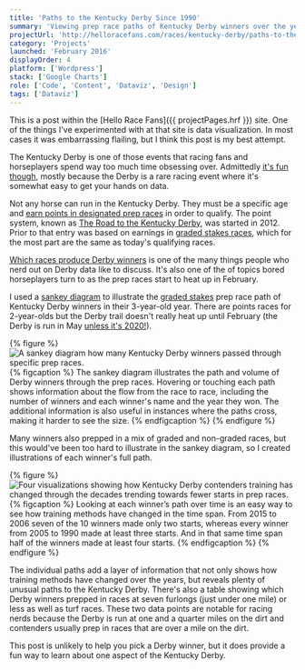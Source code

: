 ```yaml
---
title: 'Paths to the Kentucky Derby Since 1990'
summary: 'Viewing prep race paths of Kentucky Derby winners over the years.'
projectUrl: 'http://helloracefans.com/races/kentucky-derby/paths-to-the-kentucky-derby-since-1990/'
category: 'Projects'
launched: 'February 2016'
displayOrder: 4
platform: ['Wordpress']
stack: ['Google Charts']
role: ['Code', 'Content', 'Dataviz', 'Design']
tags: ['Dataviz']
---
```

This is a post within the [Hello Race Fans]({{ projectPages.hrf }}) site. One of the things I've experimented with at that site is data visualization. In most cases it was embarrassing flailing, but I think this post is my best attempt.

The Kentucky Derby is one of those events that racing fans and horseplayers spend way too much time obsessing over. Admittedly [it's fun though](http://helloracefans.com/handicapping/patterns/geek-out-mining-derby-data/), mostly because the Derby is a rare racing event where it's somewhat easy to get your hands on data.

Not any horse can run in the Kentucky Derby. They must be a specific age and [earn points in designated prep races](https://www.americasbestracing.net/lifestyle/2020-how-horses-qualify-the-kentucky-derby-beginners-guide) in order to qualify. The point system, known as [The Road to the Kentucky Derby](https://en.wikipedia.org/wiki/Road_to_the_Kentucky_Derby), was started in 2012. Prior to that entry was based on earnings in [graded stakes races](https://en.wikipedia.org/wiki/Graded_stakes_race), which for the most part are the same as today's qualifying races.

[Which races produce Derby winners](http://helloracefans.com/handicapping/patterns/the-major-prep-factor/) is one of the many things people who nerd out on Derby data like to discuss. It's also one of the of topics bored horseplayers turn to as the prep races start to heat up in February.

I used a [sankey diagram](https://en.wikipedia.org/wiki/Sankey_diagram) to illustrate the [graded stakes](https://en.wikipedia.org/wiki/Graded_stakes_race) prep race path of Kentucky Derby winners in their 3-year-old year. There are points races for 2-year-olds but the Derby trail doesn't really heat up until February (the Derby is run in May [unless it's 2020!](https://www.kentuckyderby.com/horses/news/churchill-downs-incorporated-announces-the-rescheduling-of-the-146th-kentucky-derby-from-may-2-2020-to-september-5-2020)).

{% figure %}
  <picture>
    <source srcset="/img/derby-paths-sankey.avif" type="image/avif">
    <source srcset="/img/derby-paths-sankey.webp" type="image/webp">
    <img src="/img/derby-paths-sankey.png" alt="A sankey diagram how many Kentucky Derby winners passed through specific prep races." loading="lazy" />
  </picture>
  {% figcaption %}
    The sankey diagram illustrates the path and volume of Derby winners through the prep races. Hovering or touching each path shows information about the flow from the race to race, including the number of winners and each winner's name and the year they won. The additional information is also useful in instances where the paths cross, making it harder to see the size.
  {% endfigcaption %}
{% endfigure %}


Many winners also prepped in a mix of graded and non-graded races, but this would've been too hard to illustrate in the sankey diagram, so I created illustrations of each winner's full path.

{% figure %}
  <picture>
    <source srcset="/img/derby-paths-individuals.avif" type="image/avif">
    <source srcset="/img/derby-paths-individuals.webp" type="image/webp">
    <img src="/img/derby-paths-individuals.png" alt="Four visualizations showing how Kentucky Derby contenders training has changed through the decades trending towards fewer starts in prep races." loading="lazy" />
  </picture>
  {% figcaption %}
      Looking at each winner’s path over time is an easy way to see how training methods have changed in the time span. From 2015 to 2006 seven of the 10 winners made only two starts, whereas every winner from 2005 to 1990 made at least three starts. And in that same time span half of the winners made at least four starts.
  {% endfigcaption %}
{% endfigure %}

The individual paths add a layer of information that not only shows how training methods have changed over the years, but reveals plenty of unusual paths to the Kentucky Derby. There's also a table showing which Derby winners prepped in races at seven furlongs (just under one mile) or less as well as turf races. These two data points are notable for racing nerds because the Derby is run at one and a quarter miles on the dirt and contenders usually prep in races that are over a mile on the dirt.

This post is unlikely to help you pick a Derby winner, but it does provide a fun way to learn about one aspect of the Kentucky Derby.
